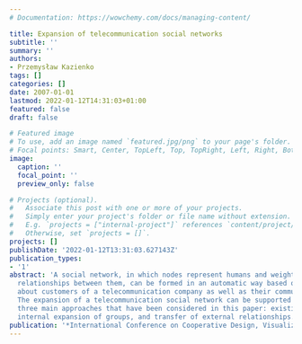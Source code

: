 ```yaml
---
# Documentation: https://wowchemy.com/docs/managing-content/

title: Expansion of telecommunication social networks
subtitle: ''
summary: ''
authors:
- Przemysław Kazienko
tags: []
categories: []
date: 2007-01-01
lastmod: 2022-01-12T14:31:03+01:00
featured: false
draft: false

# Featured image
# To use, add an image named `featured.jpg/png` to your page's folder.
# Focal points: Smart, Center, TopLeft, Top, TopRight, Left, Right, BottomLeft, Bottom, BottomRight.
image:
  caption: ''
  focal_point: ''
  preview_only: false

# Projects (optional).
#   Associate this post with one or more of your projects.
#   Simply enter your project's folder or file name without extension.
#   E.g. `projects = ["internal-project"]` references `content/project/deep-learning/index.md`.
#   Otherwise, set `projects = []`.
projects: []
publishDate: '2022-01-12T13:31:03.627143Z'
publication_types:
- '1'
abstract: 'A social network, in which nodes represent humans and weighted ties reflect
  relationships between them, can be formed in an automatic way based on the data
  about customers of a telecommunication company as well as their communication activities.
  The expansion of a telecommunication social network can be supported with one of
  three main approaches that have been considered in this paper: existing group conjunction,
  internal expansion of groups, and transfer of external relationships.'
publication: '*International Conference on Cooperative Design, Visualization and Engineering*'
---
```

